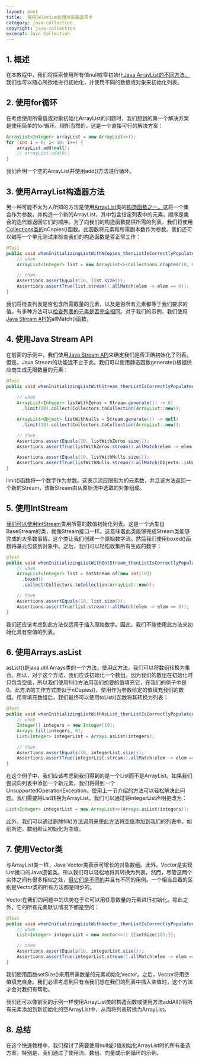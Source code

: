 ```yaml
---
layout: post
title:  使用Selenium处理浏览器选项卡
category: java-collection
copyright: java-collection
excerpt: Java Collection
---
```


## 1. 概述

在本教程中，我们将探索使用所有值null或零初始化[Java ArrayList的不同方法。](https://www.baeldung.com/java-arraylist)我们也可以随心所欲地进行初始化，并使用不同的数值或对象来初始化列表。

## 2. 使用for循环

在考虑使用所需值或对象初始化ArrayList的问题时，我们想到的第一个解决方案是使用简单的for循环。理所当然的，这是一个直接可行的解决方案：

```java
ArrayList<Integer> arrayList = new ArrayList<>();
for (int i = 0; i< 10; i++) {
    arrayList.add(null);
    // arrayList.add(0);
}
```

我们声明一个空的ArrayList并使用add()方法进行循环。

## 3. 使用ArrayList构造器方法

另一种可能不太为人所知的方法是使用[ArrayList](https://docs.oracle.com/javase/8/docs/api/java/util/ArrayList.html#ArrayList-java.util.Collection-)类的[构造函数之一。](https://docs.oracle.com/javase/8/docs/api/java/util/ArrayList.html#ArrayList-java.util.Collection-)这将一个集合作为参数，并构造一个新的ArrayList，其中包含指定列表中的元素，顺序是集合的迭代器返回它们的顺序。为了向我们的构造函数提供所需的列表，我们将使用[Collections](https://www.baeldung.com/java-collections)[类的](https://www.baeldung.com/java-collections)nCopies()函数。此函数将元素和所需副本数作为参数。我们还可以编写一个单元测试来检查我们的构造函数是否正常工作：

```java
@Test
public void whenInitializingListWithNCopies_thenListIsCorrectlyPopulated() {
    // when
    ArrayList<Integer> list = new ArrayList<>(Collections.nCopies(10, 0));

    // then
    Assertions.assertEquals(10, list.size());
    Assertions.assertTrue(list.stream().allMatch(elem -> elem == 0));
}
```

我们将检查列表是否包含所需数量的元素，以及是否所有元素都等于我们要求的值。有多种方法可以[检查列表的元素是否完全相同](https://www.baeldung.com/java-list-all-equal)。对于我们的示例，我们使用[Java Stream API的](https://www.baeldung.com/java-8-streams)allMatch()函数。

## 4. 使用Java Stream API

在前面的示例中，我们使用[Java Stream API](https://www.baeldung.com/java-streams)来确定我们是否正确初始化了列表。但是，Java Stream的功能远不止于此。我们可以使用静态函数generate()根据供应商生成无限数量的元素：

```java
@Test
public void whenInitializingListWithStream_thenListIsCorrectlyPopulated() {
    
    // when
    ArrayList<Integer> listWithZeros = Stream.generate(() -> 0)
      .limit(10).collect(Collectors.toCollection(ArrayList::new));

    ArrayList<Object> listWithNulls = Stream.generate(() -> null)
      .limit(10).collect(Collectors.toCollection(ArrayList::new));

    // then
    Assertions.assertEquals(10, listWithZeros.size());
    Assertions.assertTrue(listWithZeros.stream().allMatch(elem -> elem == 0));

    Assertions.assertEquals(10, listWithNulls.size());
    Assertions.assertTrue(listWithNulls.stream().allMatch(Objects::isNull));
}
```

limit()函数将一个数字作为参数。这表示流应限制为的元素数，并且该方法返回一个新的Stream，该新Stream由从原始流中选取的对象组成。

## 5. 使用IntStream

[我们可以使用IntStream](https://www.baeldung.com/java-intstream-convert)类用所需的数值初始化列表。这是一个派生自BaseStream的类，就像Stream接口一样。这意味着此类能够完成Stream类能够完成的大多数事情。这个类让我们创建一个原始数字流。然后我们使用boxed()函数将基元包装到对象中。之后，我们可以轻松收集所有生成的数字：

```java
@Test
public void whenInitializingListWithIntStream_thenListIsCorrectlyPopulated() {
    // when
    ArrayList<Integer> list = IntStream.of(new int[10])
      .boxed()
      .collect(Collectors.toCollection(ArrayList::new));

    // then
    Assertions.assertEquals(10, list.size());
    Assertions.assertTrue(list.stream().allMatch(elem -> elem == 0));
}
```

我们还应该考虑到此方法仅适用于插入原始数字。因此，我们不能使用此方法来初始化具有空值的列表。

## 6. 使用Arrays.asList

asList()是java.util.Arrays类的一个方法。使用此方法，我们可以将数组转换为集合。所以，对于这个方法，我们应该初始化一个数组。因为我们的数组在初始化时只包含空值，所以我们使用fill()方法用我们想要的值填充它，在我们的例子中是0。此方法的工作方式类似于nCopies()，使用作为参数给定的值填充我们的数组。用零填充数组后，我们最终可以使用toList()函数将其转换为列表：

```java
@Test
public void whenInitializingListWithAsList_thenListIsCorrectlyPopulated() {
    // when
    Integer[] integers = new Integer[10];
    Arrays.fill(integers, 0);
    List<Integer> integerList = Arrays.asList(integers);

    // then
    Assertions.assertEquals(10, integerList.size());
    Assertions.assertTrue(integerList.stream().allMatch(elem -> elem == 0));
}
```

在这个例子中，我们应该考虑到我们得到的是一个List而不是ArrayList。如果我们尝试向列表中添加一个新元素，我们将得到一个UnsupportedOperationException。使用上一节介绍的方法可以轻松解决此问题。我们需要将List转换为ArrayList。我们可以通过将integerList声明更改为：

```java
List<Integer> integerList = new ArrayList<>(Arrays.asList(integers));
```

此外，我们可以通过删除fill()方法调用来使此方法将空值添加到我们的列表中。如前所述，数组默认初始化为空值。

## 7. 使用Vector类

与ArrayList类一样，Java Vector类表示可增长的对象数组。此外，Vector是实现List接口的Java遗留类。所以我们可以轻松地将其转换为列表。然而，尽管这两个实体之间有很多相似之处，[但它们是不同的](https://www.baeldung.com/java-arraylist-vs-vector)并且有不同的用例。一个相当显着的区别是Vector类的所有方法都是同步的。

Vector在我们的问题中的优势在于它可以用任意数量的元素进行初始化。除此之外，它的所有元素默认情况下都是空的：

```java
@Test
public void whenInitializingListWithVector_thenListIsCorrectlyPopulated() {
    // when
    List<Integer> integerList = new Vector<>() {{setSize(10);}};

    // then
    Assertions.assertEquals(10, integerList.size());
    Assertions.assertTrue(integerList.stream().allMatch(elem -> elem == null));
}
```

我们使用函数setSize()来用所需数量的元素初始化Vector。之后，Vector将用空值填充自身。我们必须考虑到只有当我们想在我们的列表中插入空值时，这个方法才会对我们有帮助。

我们还可以像前面的示例一样使用ArrayList类的构造函数或使用方法addAll()将所有元素添加到新初始化的空ArrayList中，从而将列表转换为ArrayList。

## 8. 总结

在这个快速教程中，我们探讨了需要使用null或0值初始化ArrayList时的所有备选方案。特别是，我们通过了使用流、数组、向量或示例循环的示例。
